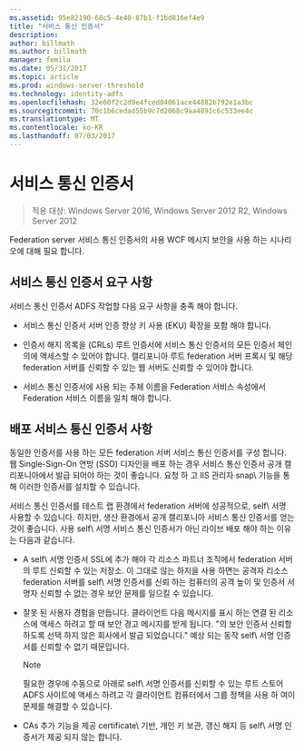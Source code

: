 ```yaml
---
ms.assetid: 95e82190-68c5-4e40-87b1-f1bd816ef4e9
title: "서비스 통신 인증서"
description: 
author: billmath
ms.author: billmath
manager: femila
ms.date: 05/31/2017
ms.topic: article
ms.prod: windows-server-threshold
ms.technology: identity-adfs
ms.openlocfilehash: 32e60f2c2d9e4fced04061ace44882b792e1a3bc
ms.sourcegitcommit: 70c1b6cedad55b9c7d2068c9aa4891c6c533ee4c
ms.translationtype: MT
ms.contentlocale: ko-KR
ms.lasthandoff: 07/03/2017
---
```

# <a name="service-communications-certificates"></a>서비스 통신 인증서

>적용 대상: Windows Server 2016, Windows Server 2012 R2, Windows Server 2012

Federation server 서비스 통신 인증서의 사용 WCF 메시지 보안을 사용 하는 시나리오에 대해 필요 합니다.  
  
## <a name="service-communication-certificate-requirements"></a>서비스 통신 인증서 요구 사항  
서비스 통신 인증서 ADFS 작업할 다음 요구 사항을 충족 해야 합니다.  
  
-   서비스 통신 인증서 서버 인증 향상 키 사용 \(EKU\) 확장을 포함 해야 합니다.  
  
-   인증서 해지 목록을 \(CRLs\) 루트 인증서에 서비스 통신 인증서의 모든 인증서 체인의에 액세스할 수 있어야 합니다. 캘리포니아 루트 federation 서버 프록시 및 해당 federation 서버를 신뢰할 수 있는 웹 서버도 신뢰할 수 있어야 합니다.  
  
-   서비스 통신 인증서에 사용 되는 주체 이름을 Federation 서비스 속성에서 Federation 서비스 이름을 일치 해야 합니다.  
  
## <a name="deployment-considerations-for-service-communication-certificates"></a>배포 서비스 통신 인증서 사항  
동일한 인증서를 사용 하는 모든 federation 서버 서비스 통신 인증서를 구성 합니다. 웹 Single\-Sign\-On 연방 \(SSO\) 디자인을 배포 하는 경우 서비스 통신 인증서 공개 캘리포니아에서 발급 되어야 하는 것이 좋습니다. 요청 하 고 IIS 관리자 snap\ 기능을 통해 이러한 인증서를 설치할 수 있습니다.  
  
서비스 통신 인증서를 테스트 랩 환경에서 federation 서버에 성공적으로, self\ 서명 사용할 수 있습니다. 하지만, 생산 환경에서 공개 캘리포니아 서비스 통신 인증서를 얻는 것이 좋습니다. 사용 self\ 서명 서비스 통신 인증서가 아닌 라이브 배포 해야 하는 이유는 다음과 같습니다.  
  
-   A self\ 서명 인증서 SSL에 추가 해야 각 리소스 파트너 조직에서 federation 서버의 루트 신뢰할 수 있는 저장소. 이 그대로 않는 하지을 사용 하면는 공격자 리소스 federation 서버를 self\ 서명 인증서를 신뢰 하는 컴퓨터의 공격 높이 및 인증서 서명자 신뢰할 수 없는 경우 보안 문제를 일으킬 수 있습니다.  
  
-   잘못 된 사용자 경험을 만듭니다. 클라이언트 다음 메시지를 표시 하는 연결 된 리소스에 액세스 하려고 할 때 보안 경고 메시지를 받게 됩니다. "의 보안 인증서 신뢰할 하도록 선택 하지 않은 회사에서 발급 되었습니다." 예상 되는 동작 self\ 서명 인증서를 신뢰할 수 없기 때문입니다.  
  
    > [!NOTE]  
    > 필요한 경우에 수동으로 아래로 self\ 서명 인증서를 신뢰할 수 있는 루트 스토어 ADFS 사이트에 액세스 하려고 각 클라이언트 컴퓨터에서 그룹 정책을 사용 하 여이 문제를 해결할 수 있습니다.  
  
-   CAs 추가 기능을 제공 certificate\ 기반, 개인 키 보관, 갱신 해지 등 self\ 서명 인증서가 제공 되지 않는 합니다.  
  

